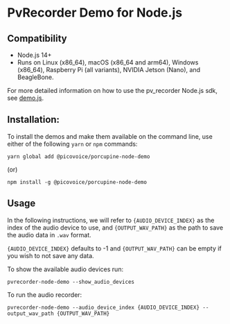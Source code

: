 # PvRecorder Demo for Node.js

## Compatibility

- Node.js 14+
- Runs on Linux (x86_64), macOS (x86_64 and arm64), Windows (x86_64), Raspberry Pi (all variants), NVIDIA Jetson (Nano), and BeagleBone.

For more detailed information on how to use the pv_recorder Node.js sdk, see [demo.js](../../demo/nodejs/demo.js).

## Installation:

To install the demos and make them available on the command line, use either of the following `yarn` or `npm` commands:

```console
yarn global add @picovoice/porcupine-node-demo
```

(or)

```console
npm install -g @picovoice/porcupine-node-demo
```

## Usage

In the following instructions, we will refer to  `{AUDIO_DEVICE_INDEX}` as the index of the audio device to use, and `{OUTPUT_WAV_PATH}` as the path to save the audio data in `.wav` format.

`{AUDIO_DEVICE_INDEX}` defaults to -1 and `{OUTPUT_WAV_PATH}` can be empty if you wish to not save any data.

To show the available audio devices run:

```console
pvrecorder-node-demo --show_audio_devices
```

To run the audio recorder:

```console
pvrecorder-node-demo --audio_device_index {AUDIO_DEVICE_INDEX} --output_wav_path {OUTPUT_WAV_PATH}
```
